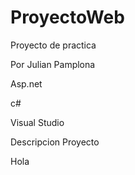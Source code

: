 # ProyectoWeb
Proyecto de practica

Por Julian Pamplona

Asp.net

c#

Visual Studio

Descripcion Proyecto

Hola
